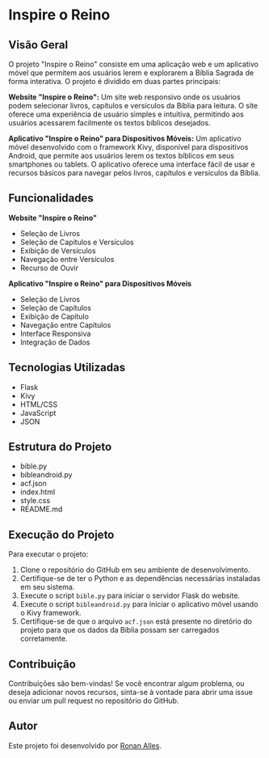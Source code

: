 <h1>Inspire o Reino</h1>

<h2>Visão Geral</h2>
<p>
O projeto "Inspire o Reino" consiste em uma aplicação web e um aplicativo móvel que permitem aos usuários lerem e explorarem a Bíblia Sagrada de forma interativa. O projeto é dividido em duas partes principais:
</p>
<p>
<strong>Website "Inspire o Reino":</strong> Um site web responsivo onde os usuários podem selecionar livros, capítulos e versículos da Bíblia para leitura. O site oferece uma experiência de usuário simples e intuitiva, permitindo aos usuários acessarem facilmente os textos bíblicos desejados.
</p>
<p>
<strong>Aplicativo "Inspire o Reino" para Dispositivos Móveis:</strong> Um aplicativo móvel desenvolvido com o framework Kivy, disponível para dispositivos Android, que permite aos usuários lerem os textos bíblicos em seus smartphones ou tablets. O aplicativo oferece uma interface fácil de usar e recursos básicos para navegar pelos livros, capítulos e versículos da Bíblia.
</p>

<h2>Funcionalidades</h2>
<p><strong>Website "Inspire o Reino"</strong></p>
<ul>
<li>Seleção de Livros</li>
<li>Seleção de Capítulos e Versículos</li>
<li>Exibição de Versículos</li>
<li>Navegação entre Versículos</li>
<li>Recurso de Ouvir</li>
</ul>
<p><strong>Aplicativo "Inspire o Reino" para Dispositivos Móveis</strong></p>
<ul>
<li>Seleção de Livros</li>
<li>Seleção de Capítulos</li>
<li>Exibição de Capítulo</li>
<li>Navegação entre Capítulos</li>
<li>Interface Responsiva</li>
<li>Integração de Dados</li>
</ul>

<h2>Tecnologias Utilizadas</h2>
<ul>
<li>Flask</li>
<li>Kivy</li>
<li>HTML/CSS</li>
<li>JavaScript</li>
<li>JSON</li>
</ul>

<h2>Estrutura do Projeto</h2>
<ul>
<li>bible.py</li>
<li>bibleandroid.py</li>
<li>acf.json</li>
<li>index.html</li>
<li>style.css</li>
<li>README.md</li>
</ul>

<h2>Execução do Projeto</h2>
<p>
Para executar o projeto:
</p>
<ol>
<li>Clone o repositório do GitHub em seu ambiente de desenvolvimento.</li>
<li>Certifique-se de ter o Python e as dependências necessárias instaladas em seu sistema.</li>
<li>Execute o script <code>bible.py</code> para iniciar o servidor Flask do website.</li>
<li>Execute o script <code>bibleandroid.py</code> para iniciar o aplicativo móvel usando o Kivy framework.</li>
<li>Certifique-se de que o arquivo <code>acf.json</code> está presente no diretório do projeto para que os dados da Bíblia possam ser carregados corretamente.</li>
</ol>

<h2>Contribuição</h2>
<p>
Contribuições são bem-vindas! Se você encontrar algum problema, ou deseja adicionar novos recursos, sinta-se à vontade para abrir uma issue ou enviar um pull request no repositório do GitHub.
</p>

<h2>Autor</h2>
<p>
Este projeto foi desenvolvido por <a href="https://www.instagram.com/ronanalles">Ronan Alles</a>.
</p>
</body>
</html>
